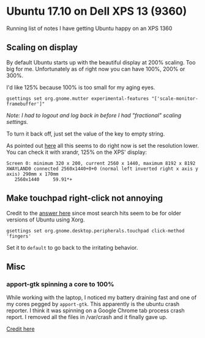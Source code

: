 # Ubuntu 17.10 on Dell XPS 13 (9360)

Running list of notes I have getting Ubuntu happy on an XPS 1360

## Scaling on display

By default Ubuntu starts up with the beautiful display at 200% scaling.  Too big for me.  Unfortunately as of right now you can have 100%, 200% or 300%.

I'd like 125% because 100% is too small for my aging eyes.

```
gsettings set org.gnome.mutter experimental-features "['scale-monitor-framebuffer']"
```

_Note: I had to logout and log back in before I had "fractional" scaling settings._

To turn it back off, just set the value of the key to empty string.

As pointed out [here](https://nixaid.com/hidpi-display-on-ubuntu-17-10-and-font-size/) all this seems to do right now is set the resolution lower.
You can check it with xrandr, 125% on the XPS' display:
```
Screen 0: minimum 320 x 200, current 2560 x 1440, maximum 8192 x 8192
XWAYLAND0 connected 2560x1440+0+0 (normal left inverted right x axis y axis) 290mm x 170mm
   2560x1440     59.91*+
```


## Make touchpad right-click not annoying
Credit to the [answer here](https://askubuntu.com/questions/984200/how-to-replace-bottom-right-zone-click-with-two-finger-touch-click-on-clickpad) since most search hits seem to be for older versions of Ubuntu using Xorg.

```
gsettings set org.gnome.desktop.peripherals.touchpad click-method 'fingers'
```

Set it to `default` to go back to the irritating behavior.

## Misc

### apport-gtk spinning a core to 100%

While working with the laptop, I noticed my battery draining fast and one of my cores pegged by `apport-gtk`.  This apparently is the ubuntu crash reporter.  I think it was spinning on a Google Chrome tab process crash report.  I removed all the files in /var/crash and it finally gave up.

[Credit here](https://askubuntu.com/questions/454187/apport-gtk-100-cpu-usage-on-startup-on-ubuntu-14-04-lts)



